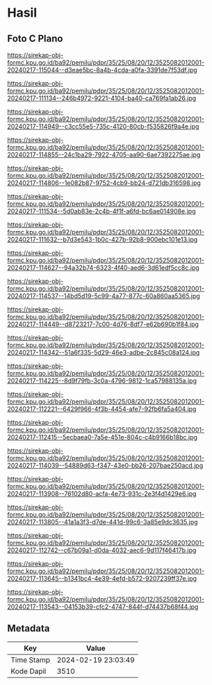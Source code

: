 # Hasil

## Foto C Plano

https://sirekap-obj-formc.kpu.go.id/ba92/pemilu/pdpr/35/25/08/20/12/3525082012001-20240217-115044--d3eae5bc-8a4b-4cda-a0fa-3391de7f53df.jpg

https://sirekap-obj-formc.kpu.go.id/ba92/pemilu/pdpr/35/25/08/20/12/3525082012001-20240217-111134--246b4972-9221-4104-ba40-ca769fa1ab26.jpg

https://sirekap-obj-formc.kpu.go.id/ba92/pemilu/pdpr/35/25/08/20/12/3525082012001-20240217-114949--c3cc55e5-735c-4120-80cb-f535826f9a4e.jpg

https://sirekap-obj-formc.kpu.go.id/ba92/pemilu/pdpr/35/25/08/20/12/3525082012001-20240217-114855--24c1ba29-7922-4705-aa90-6ae7392275ae.jpg

https://sirekap-obj-formc.kpu.go.id/ba92/pemilu/pdpr/35/25/08/20/12/3525082012001-20240217-114806--1e082b87-9752-4cb9-bb24-d721db316598.jpg

https://sirekap-obj-formc.kpu.go.id/ba92/pemilu/pdpr/35/25/08/20/12/3525082012001-20240217-111534--5d0ab83e-2c4b-4f1f-a6fd-bc6ae014908e.jpg

https://sirekap-obj-formc.kpu.go.id/ba92/pemilu/pdpr/35/25/08/20/12/3525082012001-20240217-111632--b7d3e543-1b0c-427b-92b8-900ebc101e13.jpg

https://sirekap-obj-formc.kpu.go.id/ba92/pemilu/pdpr/35/25/08/20/12/3525082012001-20240217-114627--94a32b74-6323-4f40-aed6-3d61edf5cc8c.jpg

https://sirekap-obj-formc.kpu.go.id/ba92/pemilu/pdpr/35/25/08/20/12/3525082012001-20240217-114537--14bd5d19-5c99-4a77-877c-60a860aa5365.jpg

https://sirekap-obj-formc.kpu.go.id/ba92/pemilu/pdpr/35/25/08/20/12/3525082012001-20240217-114449--d8723217-7c00-4d76-8df7-e62b690b1f84.jpg

https://sirekap-obj-formc.kpu.go.id/ba92/pemilu/pdpr/35/25/08/20/12/3525082012001-20240217-114342--51a6f335-5d29-46e3-adbe-2c845c08a124.jpg

https://sirekap-obj-formc.kpu.go.id/ba92/pemilu/pdpr/35/25/08/20/12/3525082012001-20240217-114225--8d9f79fb-3c0a-4796-9812-1ca57988135a.jpg

https://sirekap-obj-formc.kpu.go.id/ba92/pemilu/pdpr/35/25/08/20/12/3525082012001-20240217-112221--6429f966-4f3b-4454-afe7-92fb6fa5a404.jpg

https://sirekap-obj-formc.kpu.go.id/ba92/pemilu/pdpr/35/25/08/20/12/3525082012001-20240217-112415--5ecbaea0-7a5e-451e-804c-c4b9166b18bc.jpg

https://sirekap-obj-formc.kpu.go.id/ba92/pemilu/pdpr/35/25/08/20/12/3525082012001-20240217-114039--54889d63-f347-43e0-bb26-207bae250acd.jpg

https://sirekap-obj-formc.kpu.go.id/ba92/pemilu/pdpr/35/25/08/20/12/3525082012001-20240217-113908--76102d80-acfa-4e73-931c-2e3f4d1429e6.jpg

https://sirekap-obj-formc.kpu.go.id/ba92/pemilu/pdpr/35/25/08/20/12/3525082012001-20240217-113805--41a1a3f3-d7de-441d-99c6-3a85e9dc3635.jpg

https://sirekap-obj-formc.kpu.go.id/ba92/pemilu/pdpr/35/25/08/20/12/3525082012001-20240217-112742--c67b09a1-d0da-4032-aec6-9d117f46417b.jpg

https://sirekap-obj-formc.kpu.go.id/ba92/pemilu/pdpr/35/25/08/20/12/3525082012001-20240217-113645--b1341bc4-4e39-4efd-b572-9207239ff37e.jpg

https://sirekap-obj-formc.kpu.go.id/ba92/pemilu/pdpr/35/25/08/20/12/3525082012001-20240217-113543--04153b39-cfc2-4747-844f-d74437b68f44.jpg


## Metadata

| Key        | Value               |
| ---------- | ------------------- |
| Time Stamp | 2024-02-19 23:03:49 |
| Kode Dapil | 3510                |




